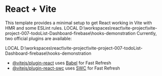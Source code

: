 # React + Vite

This template provides a minimal setup to get React working in Vite with HMR and some ESLint rules.
LOCAL D:\workspaces\react\vite-project\vite-project-007-todoList-Dashboard-firebase\hooks-demonstration
Currently, two official plugins are available:

LOCAL D:\workspaces\react\vite-project\vite-project-007-todoList-Dashboard-firebase\hooks-demonstration

- [@vitejs/plugin-react](https://github.com/vitejs/vite-plugin-react/blob/main/packages/plugin-react/README.md) uses [Babel](https://babeljs.io/) for Fast Refresh
- [@vitejs/plugin-react-swc](https://github.com/vitejs/vite-plugin-react-swc) uses [SWC](https://swc.rs/) for Fast Refresh
